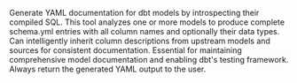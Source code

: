Generate YAML documentation for dbt models by introspecting their compiled SQL. This tool analyzes one or more models to produce complete schema.yml entries with all column names and optionally their data types. Can intelligently inherit column descriptions from upstream models and sources for consistent documentation. Essential for maintaining comprehensive model documentation and enabling dbt's testing framework. Always return the generated YAML output to the user.